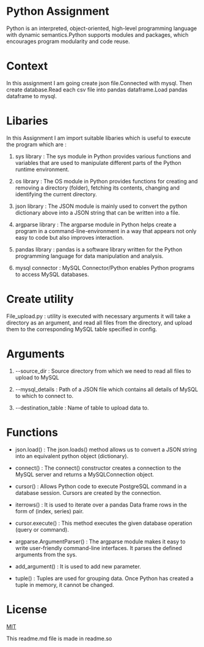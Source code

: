 
# Python Assignment

 Python is an interpreted, object-oriented, high-level programming language with dynamic semantics.Python supports modules and packages, which encourages program modularity and code reuse.

# Context

In this assignment I am going create json file.Connected with mysql. Then create database.Read each csv file into pandas dataframe.Load pandas dataframe to mysql.

# Libaries
In this Assignment I am import suitable libaries which is useful to execute the program which are :

1) sys library : The sys module in Python provides various functions and variables that are used to manipulate different parts of the Python runtime environment.

2) os library : The OS module in Python provides functions for creating and removing a directory (folder), fetching its contents, changing and identifying the current directory.

3) json library : The JSON module is mainly used to convert the python dictionary above into a JSON string that can be written into a file.

4) argparse library : The argparse module in Python helps create a program in a command-line-environment in a way that appears not only easy to code but also improves interaction.

5) pandas library : pandas is a software library written for the Python programming language for data manipulation and analysis.

6) mysql connector : MySQL Connector/Python enables Python programs to access MySQL databases.


# Create utility

File_upload.py : utility is executed with necessary arguments it will
take a directory as an argument, and read all files from the directory, and
upload them to the corresponding MySQL table specified in config.

# Arguments
1) --source_dir : Source directory from which we need to read all files to
upload to MySQL

2) --mysql_details : Path of a JSON file which contains all details of MySQL
to which to connect to. 

3) --destination_table : Name of table to upload data to.

# Functions 

* json.load() : The json.loads() method allows us to convert a JSON string into an equivalent python object (dictionary).

* connect() : The connect() constructor creates a connection to the MySQL server and returns a MySQLConnection object.

* cursor() : Allows Python code to execute PostgreSQL command in a database session. Cursors are created by the connection.

* iterrows() : It is used to iterate over a pandas Data frame rows in the form of (index, series) pair.

* cursor.execute() : This method executes the given database operation (query or command).

* argparse.ArgumentParser() : The argparse module makes it easy to write user-friendly command-line interfaces. It parses the defined arguments from the sys.

* add_argument() : It is used to add new parameter.

* tuple()  : Tuples are used for grouping data. Once Python has created a tuple in memory, it cannot be changed.

# License

[MIT](https://choosealicense.com/licenses/mit/)

This readme.md file is made in readme.so
